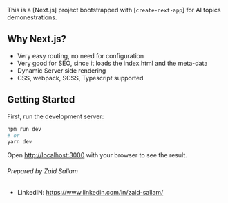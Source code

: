 This is a [Next.js] project bootstrapped with [`create-next-app`] for AI topics demonestrations.

## Why Next.js?

- Very easy routing, no need for configuration
- Very good for SEO, since it loads the index.html and the meta-data
- Dynamic Server side rendering
- CSS, webpack, SCSS, Typescript supported

## Getting Started

First, run the development server:

```bash
npm run dev
# or
yarn dev
```

Open [http://localhost:3000](http://localhost:3000) with your browser to see the result.

###### Prepared by Zaid Sallam

- LinkedIN: https://www.linkedin.com/in/zaid-sallam/
